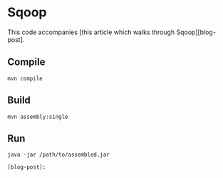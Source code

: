 # Sqoop

This code accompanies [this article which walks through Sqoop][blog-post].

## Compile

```
mvn compile
```

## Build
```
mvn assembly:single
```

## Run

```
java -jar /path/to/assembled.jar

[blog-post]:
```